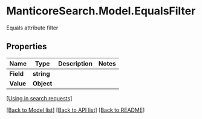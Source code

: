 # ManticoreSearch.Model.EqualsFilter
Equals attribute filter

## Properties

Name | Type | Description | Notes
------------ | ------------- | ------------- | -------------
**Field** | **string** |  | 
**Value** | **Object** |  | 

[[Using in search requests]](SearchApi.md#EqualsFilter)


[[Back to Model list]](../README.md#documentation-for-models) [[Back to API list]](../README.md#documentation-for-api-endpoints) [[Back to README]](../README.md)

